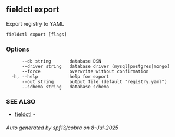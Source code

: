 ## fieldctl export

Export registry to YAML

```
fieldctl export [flags]
```

### Options

```
      --db string       database DSN
      --driver string   database driver (mysql|postgres|mongo)
      --force           overwrite without confirmation
  -h, --help            help for export
      --out string      output file (default "registry.yaml")
      --schema string   database schema
```

### SEE ALSO

* [fieldctl](fieldctl.md)	 - 

###### Auto generated by spf13/cobra on 8-Jul-2025
